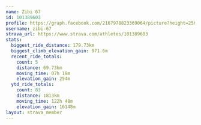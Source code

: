 ```yaml
---
name: Zibi 67
id: 101389603
profile: https://graph.facebook.com/2167978823369064/picture?height=256&width=256
username: zibi-67
strava_url: https://www.strava.com/athletes/101389603
stats:
  biggest_ride_distance: 179.73km
  biggest_climb_elevation_gain: 971.6m
  recent_ride_totals:
    count: 5
    distance: 69.73km
    moving_time: 07h 19m
    elevation_gain: 254m
  ytd_ride_totals:
    count: 83
    distance: 1813km
    moving_time: 122h 48m
    elevation_gain: 16148m
layout: strava_member
--- 
```

